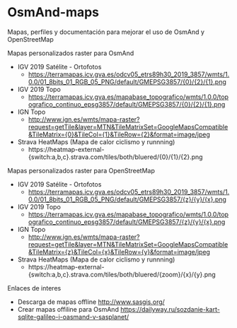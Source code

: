 # OsmAnd-maps
Mapas, perfiles y documentación para mejorar el uso de OsmAnd y OpenStreetMap

Mapas personalizados raster para OsmAnd
* IGV 2019 Satélite - Ortofotos
  * https://terramapas.icv.gva.es/odcv05_etrs89h30_2019_3857/wmts/1.0.0/01_8bits_01_RGB_05_PNG/default/GMEPSG3857/{0}/{2}/{1}.png
* IGV 2019 Topo
    * https://terramapas.icv.gva.es/mapabase_topografico/wmts/1.0.0/topografico_continuo_epsg3857/default/GMEPSG3857/{0}/{2}/{1}.png
* IGN Topo
    * http://www.ign.es/wmts/mapa-raster?request=getTile&layer=MTN&TileMatrixSet=GoogleMapsCompatible&TileMatrix={0}&TileCol={1}&TileRow={2}&format=image/jpeg
* Strava HeatMaps (Mapa de calor ciclismo y runnning)
    * https://heatmap-external-{switch:a,b,c}.strava.com/tiles/both/bluered/{0}/{1}/{2}.png

Mapas personalizados raster para OpenStreetMap
* IGV 2019 Satélite - Ortofotos
  * https://terramapas.icv.gva.es/odcv05_etrs89h30_2019_3857/wmts/1.0.0/01_8bits_01_RGB_05_PNG/default/GMEPSG3857/{z}/{y}/{x}.png
* IGV 2019 Topo
  * https://terramapas.icv.gva.es/mapabase_topografico/wmts/1.0.0/topografico_continuo_epsg3857/default/GMEPSG3857/{z}/{y}/{x}.png
* IGN Topo
  * http://www.ign.es/wmts/mapa-raster?request=getTile&layer=MTN&TileMatrixSet=GoogleMapsCompatible&TileMatrix={z}&TileCol={x}&TileRow={y}&format=image/jpeg
* Strava HeatMaps (Mapa de calor ciclismo y runnning)
  * https://heatmap-external-{switch:a,b,c}.strava.com/tiles/both/bluered/{zoom}/{x}/{y}.png

Enlaces de interes
  * Descarga de mapas offline http://www.sasgis.org/
  * Crear mapas offiline para OsmAnd https://dailyway.ru/sozdanie-kart-sqlite-galileo-i-oasmand-v-sasplanet/
